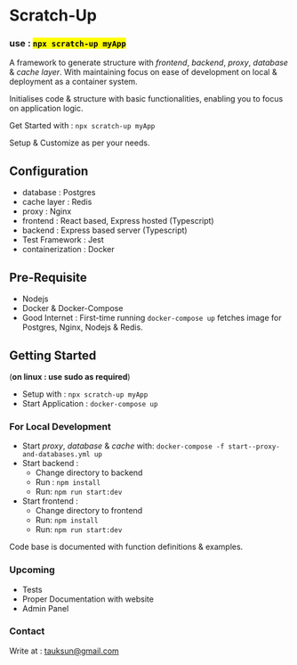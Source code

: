 # Scratch-Up

### use :  <mark > ```npx scratch-up myApp```</mark>  

A framework to generate structure  with _frontend_, _backend_, _proxy_, _database_ & _cache layer_. With maintaining focus on ease of development on local & deployment as a container system.

Initialises code & structure with basic functionalities, enabling you to focus on application logic.

Get Started with : ```npx scratch-up myApp```

Setup & Customize as per your needs.

## Configuration

- database : Postgres
- cache layer : Redis
- proxy : Nginx
- frontend : React based, Express hosted (Typescript)
- backend : Express based server (Typescript)
- Test Framework : Jest
- containerization : Docker

## Pre-Requisite

- Nodejs
- Docker & Docker-Compose
- Good Internet : First-time running ```docker-compose up``` fetches image for Postgres, Nginx, Nodejs & Redis.

## Getting Started

(__on linux : use sudo as required__)

- Setup with : ```npx scratch-up myApp```
- Start Application : ```docker-compose up```

### For Local Development

- Start _proxy_, _database_ & _cache_ with: ```docker-compose -f start--proxy-and-databases.yml up```
- Start backend :
  - Change directory to backend
  - Run : ```npm install```
  - Run: ```npm run start:dev```
- Start frontend :
  - Change directory to frontend
  - Run: ```npm install```
  - Run: ```npm run start:dev```

Code base is documented with function definitions & examples.

### Upcoming

- Tests
- Proper Documentation with website
- Admin Panel

### Contact

Write at : tauksun@gmail.com
